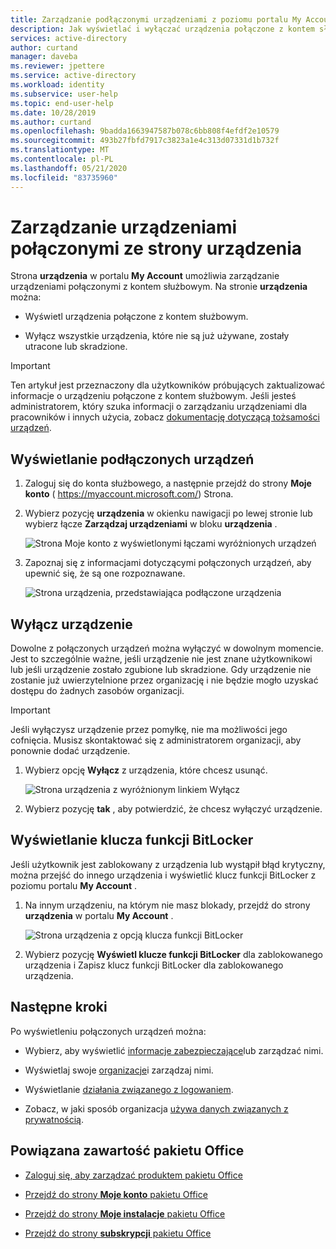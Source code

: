 ```yaml
---
title: Zarządzanie podłączonymi urządzeniami z poziomu portalu My Account — Azure AD
description: Jak wyświetlać i wyłączać urządzenia połączone z kontem służbowym ze strony urządzenia w portalu My account.
services: active-directory
author: curtand
manager: daveba
ms.reviewer: jpettere
ms.service: active-directory
ms.workload: identity
ms.subservice: user-help
ms.topic: end-user-help
ms.date: 10/28/2019
ms.author: curtand
ms.openlocfilehash: 9badda1663947587b078c6bb808f4efdf2e10579
ms.sourcegitcommit: 493b27fbfd7917c3823a1e4c313d07331d1b732f
ms.translationtype: MT
ms.contentlocale: pl-PL
ms.lasthandoff: 05/21/2020
ms.locfileid: "83735960"
---
```

# <a name="manage-your-connected-devices-from-the-devices-page"></a>Zarządzanie urządzeniami połączonymi ze strony urządzenia

Strona **urządzenia** w portalu **My Account** umożliwia zarządzanie urządzeniami połączonymi z kontem służbowym. Na stronie **urządzenia** można:

- Wyświetl urządzenia połączone z kontem służbowym.

- Wyłącz wszystkie urządzenia, które nie są już używane, zostały utracone lub skradzione.

>[!Important]
>Ten artykuł jest przeznaczony dla użytkowników próbujących zaktualizować informacje o urządzeniu połączone z kontem służbowym. Jeśli jesteś administratorem, który szuka informacji o zarządzaniu urządzeniami dla pracowników i innych użycia, zobacz [dokumentację dotyczącą tożsamości urządzeń](https://docs.microsoft.com/azure/active-directory/devices/index).

## <a name="view-your-connected-devices"></a>Wyświetlanie podłączonych urządzeń

1. Zaloguj się do konta służbowego, a następnie przejdź do strony **Moje konto** ( https://myaccount.microsoft.com/) Strona.

2. Wybierz pozycję **urządzenia** w okienku nawigacji po lewej stronie lub wybierz łącze **Zarządzaj urządzeniami** w bloku **urządzenia** .

    ![Strona Moje konto z wyświetlonymi łączami wyróżnionych urządzeń](media/my-account-portal/my-account-portal-devices.png)

3. Zapoznaj się z informacjami dotyczącymi połączonych urządzeń, aby upewnić się, że są one rozpoznawane.

    ![Strona urządzenia, przedstawiająca podłączone urządzenia](media/my-account-portal/my-account-portal-devices-page.png)

## <a name="disable-a-device"></a>Wyłącz urządzenie

Dowolne z połączonych urządzeń można wyłączyć w dowolnym momencie. Jest to szczególnie ważne, jeśli urządzenie nie jest znane użytkownikowi lub jeśli urządzenie zostało zgubione lub skradzione. Gdy urządzenie nie zostanie już uwierzytelnione przez organizację i nie będzie mogło uzyskać dostępu do żadnych zasobów organizacji.

>[!Important]
>Jeśli wyłączysz urządzenie przez pomyłkę, nie ma możliwości jego cofnięcia. Musisz skontaktować się z administratorem organizacji, aby ponownie dodać urządzenie.

1. Wybierz opcję **Wyłącz** z urządzenia, które chcesz usunąć.

    ![Strona urządzenia z wyróżnionym linkiem Wyłącz](media/my-account-portal/my-account-portal-devices-disable.png)

2. Wybierz pozycję **tak** , aby potwierdzić, że chcesz wyłączyć urządzenie.

## <a name="view-a-bitlocker-key"></a>Wyświetlanie klucza funkcji BitLocker

Jeśli użytkownik jest zablokowany z urządzenia lub wystąpił błąd krytyczny, można przejść do innego urządzenia i wyświetlić klucz funkcji BitLocker z poziomu portalu **My Account** .

1. Na innym urządzeniu, na którym nie masz blokady, przejdź do strony **urządzenia** w portalu **My Account** .

    ![Strona urządzenia z opcją klucza funkcji BitLocker](media/my-account-portal/my-account-portal-devices-bitlocker.png)

2. Wybierz pozycję **Wyświetl klucze funkcji BitLocker** dla zablokowanego urządzenia i Zapisz klucz funkcji BitLocker dla zablokowanego urządzenia.

## <a name="next-steps"></a>Następne kroki

Po wyświetleniu połączonych urządzeń można:

- Wybierz, aby wyświetlić [informacje zabezpieczające](user-help-security-info-overview.md)lub zarządzać nimi.

- Wyświetlaj swoje [organizacje](my-account-portal-organizations-page.md)i zarządzaj nimi.

- Wyświetlanie [działania związanego z logowaniem](my-account-portal-sign-ins-page.md).

- Zobacz, w jaki sposób organizacja [używa danych związanych z prywatnością](my-account-portal-privacy-page.md).

## <a name="related-office-content"></a>Powiązana zawartość pakietu Office

- [Zaloguj się, aby zarządzać produktem pakietu Office](https://support.office.com/article/sign-in-to-manage-your-office-product-959ac957-8d37-4ae4-b1b6-d6e4874e013f)

- [Przejdź do strony **Moje konto** pakietu Office](https://portal.office.com/account/)

- [Przejdź do strony **Moje instalacje** pakietu Office](https://portal.office.com/account/#installs)

- [Przejdź do strony **subskrypcji** pakietu Office](https://portal.office.com/account/#subscriptions)